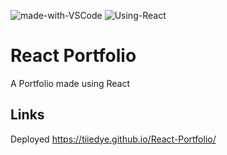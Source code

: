 ![made-with-VSCode](https://img.shields.io/badge/Made%20With-VS%20Code-blue)  ![Using-React](https://img.shields.io/badge/Using-React-brightgreen)

# React Portfolio
A Portfolio made using React

## Links

Deployed
https://tiiedye.github.io/React-Portfolio/

